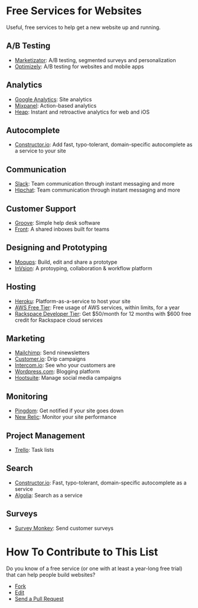 # Free Services for Websites

Useful, free services to help get a new website up and running.

## A/B Testing

* [Marketizator](https://www.marketizator.com/): A/B testing, segmented surveys and personalization
* [Optimizely](https://www.optimizely.com): A/B testing for websites and mobile apps

## Analytics

* [Google Analytics](https://analytics.google.com): Site analytics
* [Mixpanel](https://mixpanel.com): Action-based analytics
* [Heap](https://heapanalytics.com): Instant and retroactive analytics for web and iOS

## Autocomplete

* [Constructor.io](http://constructor.io/): Add fast, typo-tolerant, domain-specific autocomplete as a service to your site

## Communication

* [Slack](https://slack.com/): Team communication through instant messaging and more
* [Hipchat](https://hipchat.com/): Team communication through instant messaging and more

## Customer Support

* [Groove](https://www.groovehq.com): Simple help desk software
* [Front](https://frontapp.com/): A shared inboxes built for teams

## Designing and Prototyping

* [Moqups](https://moqups.com/): Build, edit and share a prototype
* [InVsion](http://www.invisionapp.com/): A protoyping, collaboration & workflow platform

## Hosting

* [Heroku](https://www.heroku.com/): Platform-as-a-service to host your site
* [AWS Free Tier](http://aws.amazon.com/free/): Free usage of AWS services, within limits, for a year
* [Rackspace Developer Tier](https://developer.rackspace.com/): Get $50/month for 12 months with $600 free credit for Rackspace cloud services

## Marketing

* [Mailchimp](http://mailchimp.com/): Send ninewsletters
* [Customer.io](http://customer.io/): Drip campaigns
* [Intercom.io](https://www.intercom.io/): See who your customers are
* [Wordpress.com](https://wordpress.com/): Blogging platform
* [Hootsuite](https://hootsuite.com): Manage social media campaigns

## Monitoring

* [Pingdom](https://www.pingdom.com/free/): Get notified if your site goes down
* [New Relic](http://newrelic.com/): Monitor your site performance
 
## Project Management

* [Trello](https://trello.com/): Task lists

## Search

* [Constructor.io](http://constructor.io/): Fast, typo-tolerant, domain-specific autocomplete as a service
* [Algolia](https://www.algolia.com/): Search as a service

## Surveys

* [Survey Monkey](https://www.surveymonkey.com): Send customer surveys

# How To Contribute to This List
Do you know of a free service (or one with at least a year-long free trial) that can help people build websites?
- [Fork](https://help.github.com/articles/fork-a-repo)
- [Edit](https://github.com/Constructor-io/free-services-for-websites/edit/master/README.md)
- [Send a Pull Request](https://help.github.com/articles/using-pull-requests)
